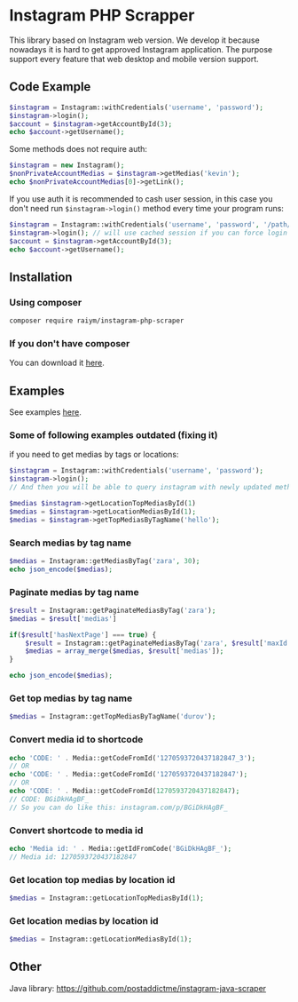 # Instagram PHP Scrapper
This library based on Instagram web version. We develop it because nowadays it is hard to get approved Instagram application. 
The purpose support every feature that web desktop and mobile version support. 

## Code Example
```php
$instagram = Instagram::withCredentials('username', 'password');
$instagram->login();
$account = $instagram->getAccountById(3);
echo $account->getUsername();
```
Some methods does not require auth: 
```php
$instagram = new Instagram();
$nonPrivateAccountMedias = $instagram->getMedias('kevin');
echo $nonPrivateAccountMedias[0]->getLink();
```
If you use auth it is recommended to cash user session, in this case you don't need run `$instagram->login()` method every time your program runs:

```php
$instagram = Instagram::withCredentials('username', 'password', '/path/to/cache/folder/');
$instagram->login(); // will use cached session if you can force login $instagram->login(true)
$account = $instagram->getAccountById(3);
echo $account->getUsername();
```

## Installation

### Using composer

```sh
composer require raiym/instagram-php-scraper
```

### If you don't have composer
You can download it [here](https://getcomposer.org/download/).

## Examples
See examples [here](https://github.com/postaddictme/instagram-php-scraper/tree/master/examples).



### Some of following examples outdated (fixing it)

if you need to get medias by tags or locations:
```php
$instagram = Instagram::withCredentials('username', 'password');
$instagram->login();
// And then you will be able to query instagram with newly updated methods. (Notice that these methods are not static anymore)

$medias $instagram->getLocationTopMediasById(1)
$medias = $instagram->getLocationMediasById(1);
$medias = $instagram->getTopMediasByTagName('hello');
```

### Search medias by tag name
```php
$medias = Instagram::getMediasByTag('zara', 30);
echo json_encode($medias);
```

### Paginate medias by tag name
```php
$result = Instagram::getPaginateMediasByTag('zara');
$medias = $result['medias']

if($result['hasNextPage'] === true) {
    $result = Instagram::getPaginateMediasByTag('zara', $result['maxId']);
    $medias = array_merge($medias, $result['medias']);
}

echo json_encode($medias);
```

### Get top medias by tag name
```php
$medias = Instagram::getTopMediasByTagName('durov');
```
### Convert media id to shortcode
```php
echo 'CODE: ' . Media::getCodeFromId('1270593720437182847_3');
// OR
echo 'CODE: ' . Media::getCodeFromId('1270593720437182847');
// OR
echo 'CODE: ' . Media::getCodeFromId(1270593720437182847);
// CODE: BGiDkHAgBF_
// So you can do like this: instagram.com/p/BGiDkHAgBF_
```

### Convert shortcode to media id
```php
echo 'Media id: ' . Media::getIdFromCode('BGiDkHAgBF_');
// Media id: 1270593720437182847
```

### Get location top medias by location id
```php
$medias = Instagram::getLocationTopMediasById(1);
```

### Get location medias by location id
```php
$medias = Instagram::getLocationMediasById(1);
```

## Other
Java library: https://github.com/postaddictme/instagram-java-scraper